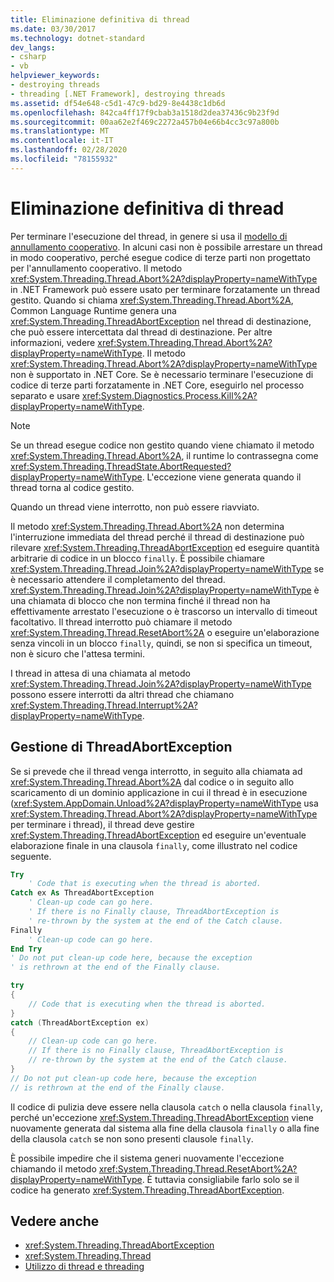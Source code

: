 ```yaml
---
title: Eliminazione definitiva di thread
ms.date: 03/30/2017
ms.technology: dotnet-standard
dev_langs:
- csharp
- vb
helpviewer_keywords:
- destroying threads
- threading [.NET Framework], destroying threads
ms.assetid: df54e648-c5d1-47c9-bd29-8e4438c1db6d
ms.openlocfilehash: 842ca4ff17f9cbab3a1518d2dea37436c9b23f9d
ms.sourcegitcommit: 00aa62e2f469c2272a457b04e66b4cc3c97a800b
ms.translationtype: MT
ms.contentlocale: it-IT
ms.lasthandoff: 02/28/2020
ms.locfileid: "78155932"
---
```

# <a name="destroying-threads"></a>Eliminazione definitiva di thread

Per terminare l'esecuzione del thread, in genere si usa il [modello di annullamento cooperativo](cancellation-in-managed-threads.md). In alcuni casi non è possibile arrestare un thread in modo cooperativo, perché esegue codice di terze parti non progettato per l'annullamento cooperativo. Il metodo <xref:System.Threading.Thread.Abort%2A?displayProperty=nameWithType> in .NET Framework può essere usato per terminare forzatamente un thread gestito. Quando si chiama <xref:System.Threading.Thread.Abort%2A>, Common Language Runtime genera una <xref:System.Threading.ThreadAbortException> nel thread di destinazione, che può essere intercettata dal thread di destinazione. Per altre informazioni, vedere <xref:System.Threading.Thread.Abort%2A?displayProperty=nameWithType>. Il metodo <xref:System.Threading.Thread.Abort%2A?displayProperty=nameWithType> non è supportato in .NET Core. Se è necessario terminare l'esecuzione di codice di terze parti forzatamente in .NET Core, eseguirlo nel processo separato e usare <xref:System.Diagnostics.Process.Kill%2A?displayProperty=nameWithType>.

> [!NOTE]
> Se un thread esegue codice non gestito quando viene chiamato il metodo <xref:System.Threading.Thread.Abort%2A>, il runtime lo contrassegna come <xref:System.Threading.ThreadState.AbortRequested?displayProperty=nameWithType>. L'eccezione viene generata quando il thread torna al codice gestito.  
  
 Quando un thread viene interrotto, non può essere riavviato.  
  
 Il metodo <xref:System.Threading.Thread.Abort%2A> non determina l'interruzione immediata del thread perché il thread di destinazione può rilevare <xref:System.Threading.ThreadAbortException> ed eseguire quantità arbitrarie di codice in un blocco `finally`. È possibile chiamare <xref:System.Threading.Thread.Join%2A?displayProperty=nameWithType> se è necessario attendere il completamento del thread. <xref:System.Threading.Thread.Join%2A?displayProperty=nameWithType> è una chiamata di blocco che non termina finché il thread non ha effettivamente arrestato l'esecuzione o è trascorso un intervallo di timeout facoltativo. Il thread interrotto può chiamare il metodo <xref:System.Threading.Thread.ResetAbort%2A> o eseguire un'elaborazione senza vincoli in un blocco `finally`, quindi, se non si specifica un timeout, non è sicuro che l'attesa termini.  
  
 I thread in attesa di una chiamata al metodo <xref:System.Threading.Thread.Join%2A?displayProperty=nameWithType> possono essere interrotti da altri thread che chiamano <xref:System.Threading.Thread.Interrupt%2A?displayProperty=nameWithType>.  
  
## <a name="handling-threadabortexception"></a>Gestione di ThreadAbortException  
 Se si prevede che il thread venga interrotto, in seguito alla chiamata ad <xref:System.Threading.Thread.Abort%2A> dal codice o in seguito allo scaricamento di un dominio applicazione in cui il thread è in esecuzione (<xref:System.AppDomain.Unload%2A?displayProperty=nameWithType> usa <xref:System.Threading.Thread.Abort%2A?displayProperty=nameWithType> per terminare i thread), il thread deve gestire <xref:System.Threading.ThreadAbortException> ed eseguire un'eventuale elaborazione finale in una clausola `finally`, come illustrato nel codice seguente.  
  
```vb  
Try  
    ' Code that is executing when the thread is aborted.  
Catch ex As ThreadAbortException  
    ' Clean-up code can go here.  
    ' If there is no Finally clause, ThreadAbortException is  
    ' re-thrown by the system at the end of the Catch clause.
Finally  
    ' Clean-up code can go here.  
End Try  
' Do not put clean-up code here, because the exception
' is rethrown at the end of the Finally clause.  
```  
  
```csharp  
try
{  
    // Code that is executing when the thread is aborted.  
}
catch (ThreadAbortException ex)
{  
    // Clean-up code can go here.  
    // If there is no Finally clause, ThreadAbortException is  
    // re-thrown by the system at the end of the Catch clause.
}  
// Do not put clean-up code here, because the exception
// is rethrown at the end of the Finally clause.  
```  
  
 Il codice di pulizia deve essere nella clausola `catch` o nella clausola `finally`, perché un'eccezione <xref:System.Threading.ThreadAbortException> viene nuovamente generata dal sistema alla fine della clausola `finally` o alla fine della clausola `catch` se non sono presenti clausole `finally`.  
  
 È possibile impedire che il sistema generi nuovamente l'eccezione chiamando il metodo <xref:System.Threading.Thread.ResetAbort%2A?displayProperty=nameWithType>. È tuttavia consigliabile farlo solo se il codice ha generato <xref:System.Threading.ThreadAbortException>.  
  
## <a name="see-also"></a>Vedere anche

- <xref:System.Threading.ThreadAbortException>
- <xref:System.Threading.Thread>
- [Utilizzo di thread e threading](../../../docs/standard/threading/using-threads-and-threading.md)

